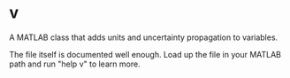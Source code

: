 v
=

A MATLAB class that adds units and uncertainty propagation to variables.

The file itself is documented well enough. Load up the file in your MATLAB path and run "help v" to learn more.
